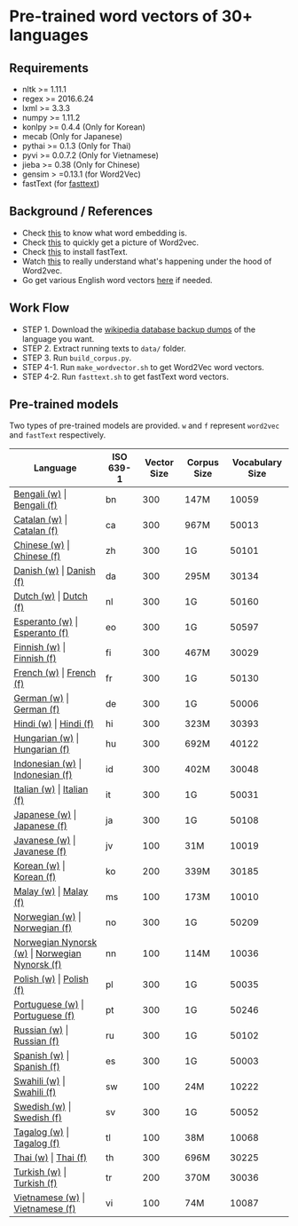 # Pre-trained word vectors of 30+ languages

## Requirements
* nltk >= 1.11.1
* regex >= 2016.6.24
* lxml >= 3.3.3
* numpy >= 1.11.2
* konlpy >= 0.4.4 (Only for Korean)
* mecab (Only for Japanese)
* pythai >= 0.1.3 (Only for Thai)
* pyvi >= 0.0.7.2 (Only for Vietnamese)
* jieba >= 0.38 (Only for Chinese)
* gensim > =0.13.1 (for Word2Vec)
* fastText (for [fasttext](https://github.com/facebookresearch/fastText))
	
## Background / References
* Check [this](https://en.wikipedia.org/wiki/Word_embedding) to know what word embedding is.
* Check [this](https://en.wikipedia.org/wiki/Word2vec) to quickly get a picture of Word2vec.
* Check [this](https://github.com/facebookresearch/fastText) to install fastText.
* Watch [this](https://www.youtube.com/watch?v=T8tQZChniMk&index=2&list=PL_6hBtWGKk2KdY3ANaEYbxL3N5YhRN9i0) to really understand what's happening under the hood of Word2vec.
* Go get various English word vectors [here](https://github.com/3Top/word2vec-api) if needed.

## Work Flow
* STEP 1. Download the [wikipedia database backup dumps](https://dumps.wikimedia.org/backup-index.html) of the language you want.
* STEP 2. Extract running texts to `data/` folder.
* STEP 3. Run `build_corpus.py`.
* STEP 4-1. Run `make_wordvector.sh` to get Word2Vec word vectors.
* STEP 4-2. Run `fasttext.sh` to get fastText word vectors. 

## Pre-trained models
Two types of pre-trained models are provided. `w` and `f` represent `word2vec` and `fastText` respectively.

| Language  |  ISO 639-1 | Vector Size | Corpus Size  | Vocabulary Size | 
| ---       |---        |---           |---           |---           |
|[Bengali (w)](https://drive.google.com/open?id=0B0ZXk88koS2KX01rR2dyRWpHNTA) \| [Bengali (f)](https://www.dropbox.com/s/xmi5xhqlu60bwfa/bn.tar.gz?dl=0)|bn|300|147M |10059| negative sampling |
|[Catalan (w)](https://drive.google.com/open?id=0B0ZXk88koS2KYkd5OVExR3o1V1k) \| [Catalan (f)](https://www.dropbox.com/s/pd59l1mwvg4hocp/ca.tar.gz?dl=0) |ca|300| 967M|50013| negative sampling |
|[Chinese (w)](https://drive.google.com/open?id=0B0ZXk88koS2KNER5UHNDY19pbzQ) \| [Chinese (f)](https://www.dropbox.com/s/il7syxqmnusul8c/zh.tar.gz?dl=0) |zh|300|1G |50101| negative sampling |
|[Danish (w)](https://drive.google.com/open?id=0B0ZXk88koS2KcW1aTGloZnpCMGM) \| [Danish (f)](https://www.dropbox.com/s/x2ekc79m8p6ycue/da.tar.gz?dl=0) |da|300| 295M|30134| negative sampling |
|[Dutch (w)](https://drive.google.com/open?id=0B0ZXk88koS2KQnNvcm9UUUxPVXc) \| [Dutch (f)](https://www.dropbox.com/s/8i6y29f38b7nb5s/nl.tar.gz?dl=0) |nl|300| 1G|50160| negative sampling |
|[Esperanto (w)](https://drive.google.com/open?id=0B0ZXk88koS2KblhZYmdReE9vMXM) \| [Esperanto (f)](https://www.dropbox.com/s/pomn7ozppq3xmi1/eo.tar.gz?dl=0) |eo|300|1G |50597| negative sampling |
|[Finnish (w)](https://drive.google.com/open?id=0B0ZXk88koS2KVnFyem4yQkxJUFk) \| [Finnish (f)](https://www.dropbox.com/s/ex0ne7rel49wtl2/fi.tar.gz?dl=0) |fi|300|467M |30029| negative sampling |
|[French (w)](https://drive.google.com/open?id=0B0ZXk88koS2KM0pVTktxdG15TkE) \| [French (f)](https://www.dropbox.com/s/iz3qo3cwbba0qfz/fr.tar.gz?dl=0) |fr|300|1G |50130| negative sampling |
|[German (w)](https://drive.google.com/open?id=0B0ZXk88koS2KLVVLRWt0a3VmbDg) \| [German (f)](https://www.dropbox.com/s/jy6taiacmptr537/de.tar.gz?dl=0) |de|300|1G |50006| negative sampling |
|[Hindi (w)](https://drive.google.com/open?id=0B0ZXk88koS2KZkhLLXJvbXVhbzQ) \| [Hindi (f)](https://www.dropbox.com/s/pq50ca4o3phi9ks/hi.tar.gz?dl=0) |hi|300|323M|30393|negative sampling |
|[Hungarian (w)](https://drive.google.com/open?id=0B0ZXk88koS2KX2xLamRlRDJ3N1U) \| [Hungarian (f)](https://www.dropbox.com/s/jtshcott8othxf2/hu.tar.gz?dl=0) |hu|300|692M |40122| negative sampling |
|[Indonesian (w)](https://drive.google.com/open?id=0B0ZXk88koS2KQWxEemNNUHhnTWc) \| [Indonesian (f)](https://www.dropbox.com/s/9vabe1vci7cnt57/id.tar.gz?dl=0) |id|300|402M |30048| negative sampling |
|[Italian (w)](https://drive.google.com/open?id=0B0ZXk88koS2KTlM3Qm1Ta2FBaTg) \| [Italian (f)](https://www.dropbox.com/s/orqfu6mb9cj9ewr/it.tar.gz?dl=0) |it|300|1G |50031| negative sampling |
|[Japanese (w)](https://drive.google.com/open?id=0B0ZXk88koS2KMzRjbnE4ZHJmcWM) \| [Japanese (f)](https://www.dropbox.com/s/7digqy9ag3b9xeu/ja.tar.gz?dl=0) |ja|300| 1G|50108| negative sampling |
|[Javanese (w)](https://drive.google.com/open?id=0B0ZXk88koS2KVVNDS0lqdGNOSGM) \| [Javanese (f)](https://www.dropbox.com/s/a9kmi5r7lr35kji/jv.tar.gz?dl=0) |jv|100|31M |10019| negative sampling |
|[Korean (w)](https://drive.google.com/open?id=0B0ZXk88koS2KbDhXdWg1Q2RydlU) \| [Korean (f)](https://www.dropbox.com/s/stt4y0zcp2c0iyb/ko.tar.gz?dl=0) |ko|200|339M|30185| negative sampling |
|[Malay (w)](https://drive.google.com/open?id=0B0ZXk88koS2KelpKdHktXzlNQzQ) \| [Malay (f)](https://www.dropbox.com/s/nl3ljdgxsgbsm6l/ms.tar.gz?dl=0) |ms|100|173M |10010| negative sampling |
|[Norwegian (w)](https://drive.google.com/open?id=0B0ZXk88koS2KOEZ4OThyS3gxZHM) \| [Norwegian (f)](https://www.dropbox.com/s/mag6beltx2q23aa/no.tar.gz?dl=0) |no|300|1G |50209| negative sampling |
|[Norwegian Nynorsk (w)](https://drive.google.com/open?id=0B0ZXk88koS2KOWdOYk5KaVhrX2c) \| [Norwegian Nynorsk (f)](https://www.dropbox.com/s/1qsywdv3zqybklm/nn.tar.gz?dl=0) |nn|100|114M |10036| negative sampling |
|[Polish (w)](https://drive.google.com/open?id=0B0ZXk88koS2KbFlmMy1PUHBSZ0E) \| [Polish (f)](https://www.dropbox.com/s/cibxhnsqk6gn1d8/pl.tar.gz?dl=0) |pl|300|1G |50035| negative sampling |
|[Portuguese (w)](https://drive.google.com/open?id=0B0ZXk88koS2KRDcwcV9IVWFTeUE) \| [Portuguese (f)](https://www.dropbox.com/s/nl7l8kqky0x94cv/pt.tar.gz?dl=0) |pt|300|1G |50246| negative sampling |
|[Russian (w)](https://drive.google.com/open?id=0B0ZXk88koS2KMUJxZ0w0WjRGdnc) \| [Russian (f)](https://www.dropbox.com/s/0x7oxso6x93efzj/ru.tar.gz?dl=0) |ru|300|1G |50102| negative sampling |
|[Spanish (w)](https://drive.google.com/open?id=0B0ZXk88koS2KNGNrTE4tVXRUZFU) \| [Spanish (f)](https://www.dropbox.com/s/irpirphmieg4klv/es.tar.gz?dl=0) |es|300|1G |50003| negative sampling |
|[Swahili (w)](https://drive.google.com/open?id=0B0ZXk88koS2Kcl90XzBYZ0lxMkE) \| [Swahili (f)](https://dl.dropboxusercontent.com/u/42868014/wordvectors/fasttext/models/sw.tar.gz) |sw|100|24M |10222| negative sampling |
|[Swedish (w)](https://drive.google.com/open?id=0B0ZXk88koS2KNk1odTJtNkUxcEk) \| [Swedish (f)](https://www.dropbox.com/s/7tbm0a0u31lvw25/sw.tar.gz?dl=0) |sv|300|1G |50052| negative sampling |
|[Tagalog (w)](https://drive.google.com/open?id=0B0ZXk88koS2KajRzX2VuYkVtYzQ) \| [Tagalog (f)](https://www.dropbox.com/s/4dm7k4sq43dqovx/tl.tar.gz?dl=0) |tl|100| 38M |10068|negative sampling |
|[Thai (w)](https://drive.google.com/open?id=0B0ZXk88koS2KV1FJN0xRX1FxaFE) \| [Thai (f)](https://www.dropbox.com/s/xj1ujw3es0umvzh/th.tar.gz?dl=0) |th|300|696M|30225| negative sampling |
|[Turkish (w)](https://drive.google.com/open?id=0B0ZXk88koS2KVDNLallXdlVQbUE) \| [Turkish (f)](https://www.dropbox.com/s/9v6h6mz3dv5xgsh/tr.tar.gz?dl=0) |tr|200|370M|30036|negative sampling |
|[Vietnamese (w)](https://drive.google.com/open?id=0B0ZXk88koS2KUHZZZkVwd1RoVmc) \| [Vietnamese (f)](https://www.dropbox.com/s/7de79czdc85pe8u/vi.tar.gz?dl=0) |vi|100|74M |10087| negative sampling |
